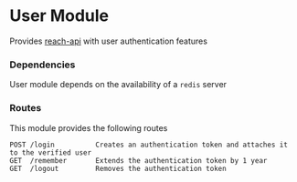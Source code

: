 User Module
===========

Provides [reach-api](https://github.com/reach/api) with user authentication features

### Dependencies

User module depends on the availability of a `redis` server

### Routes

This module provides the following routes

```
POST /login          Creates an authentication token and attaches it to the verified user
GET  /remember       Extends the authentication token by 1 year
GET  /logout         Removes the authentication token
```